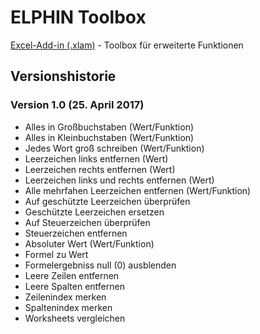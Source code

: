 # ELPHIN Toolbox
[Excel-Add-in (.xlam)](http://marco-krapf.de/excel/) - Toolbox für erweiterte Funktionen

## Versionshistorie

### Version 1.0 (25. April 2017)
* Alles in Großbuchstaben (Wert/Funktion)
* Alles in Kleinbuchstaben (Wert/Funktion)
* Jedes Wort groß schreiben (Wert/Funktion)
* Leerzeichen links entfernen (Wert)
* Leerzeichen rechts entfernen (Wert)
* Leerzeichen links und rechts entfernen (Wert)
* Alle mehrfahen Leerzeichen entfernen (Wert/Funktion)
* Auf geschützte Leerzeichen überprüfen
* Geschützte Leerzeichen ersetzen
* Auf Steuerzeichen überprüfen
* Steuerzeichen entfernen
* Absoluter Wert (Wert/Funktion)
* Formel zu Wert
* Formelergebniss null (0) ausblenden
* Leere Zeilen entfernen
* Leere Spalten entfernen
* Zeilenindex merken
* Spaltenindex merken
* Worksheets vergleichen
